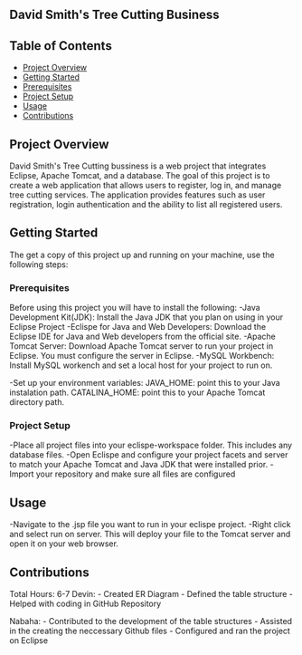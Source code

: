 ## David Smith's Tree Cutting Business




## Table of Contents
- [Project Overview](#project-overview)
- [Getting Started](#getting-started)
- [Prerequisites](#prerequisites)
- [Project Setup](#project-setup)
- [Usage](#usage)
- [Contributions](#contributions)

## Project Overview
David Smith's Tree Cutting bussiness is a web project that integrates Eclipse, Apache Tomcat, and a database. The goal of this project is to create a web application that allows users to register, log in, and manage tree cutting services. The application provides features such as user registration, login authentication and the ability to list all registered users.

## Getting Started

The get a copy of this project up and running on your machine, use the following steps: 

### Prerequisites

Before using this project you will have to install the following:
-Java Development Kit(JDK): Install the Java JDK that you plan on using in your Eclipse Project
-Eclispe for Java and Web Developers: 
Download the Eclipse IDE for Java and Web developers from the official site.
-Apache Tomcat Server: Download Apache Tomcat server to run your project in Eclipse. You must configure the server in Eclipse.
-MySQL Workbench: Install MySQL workench and set a local host for your project to run on. 

-Set up your environment variables: 
  JAVA_HOME: point this to your Java instalation path.
  CATALINA_HOME: point this to your Apache Tomcat directory path.

### Project Setup
-Place all project files into your eclispe-workspace folder. This includes any database files. 
-Open Eclispe and configure your project facets and server to match your Apache Tomcat and Java JDK that were installed prior.
-Import your repository and make sure all files are configured

## Usage

-Navigate to the .jsp file you want to run in your eclispe project.
-Right click and select run on server. This will deploy your file to the Tomcat server and open it on your web browser.

## Contributions
  Total Hours: 6-7
  Devin:
    - Created ER Diagram 
    - Defined the table structure
    - Helped with coding in GitHub Repository
    
  Nabaha: 
    - Contributed to the development of the table structures
    - Assisted in the creating the neccessary Github files
    - Configured and ran the project on Eclipse 
